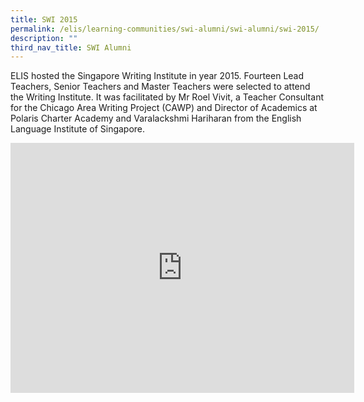 ```yaml
---
title: SWI 2015
permalink: /elis/learning-communities/swi-alumni/swi-alumni/swi-2015/
description: ""
third_nav_title: SWI Alumni
---
```

ELIS hosted the Singapore Writing Institute in year 2015. Fourteen Lead Teachers, Senior Teachers and Master Teachers were selected to attend the Writing Institute. It was facilitated by Mr Roel Vivit, a Teacher Consultant for the Chicago Area Writing Project (CAWP) and Director of Academics at Polaris Charter Academy and Varalackshmi Hariharan from the English Language Institute of Singapore.

<iframe allowfullscreen="true" height="400" width="550" frameborder="0" src="https://docs.google.com/presentation/d/e/2PACX-1vTsq7P4V7fypCaSPj5dIvrc-OkjeuTaJ_PSCGwGMEGyP7kchKH1sBKeLjW3dIB2-8GcC2yr37ShFAo7/embed?start=true&amp;loop=true&amp;delayms=3000"></iframe>